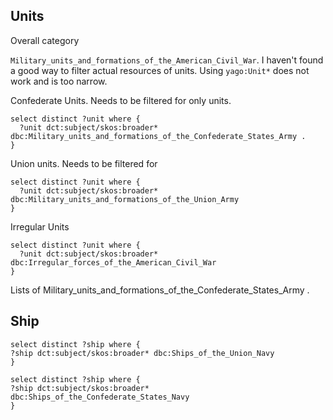 
## Units

Overall category

`Military_units_and_formations_of_the_American_Civil_War`. I haven't found a good way to filter actual resources of units. Using `yago:Unit*` does not work and is too narrow.

Confederate Units. Needs to be filtered for only units. 

``` spaqrql
select distinct ?unit where {
  ?unit dct:subject/skos:broader* dbc:Military_units_and_formations_of_the_Confederate_States_Army .
}

```

Union units. Needs to be filtered for 

``` sparql
select distinct ?unit where {
  ?unit dct:subject/skos:broader* dbc:Military_units_and_formations_of_the_Union_Army
}
```

Irregular Units

``` sparql
select distinct ?unit where {
  ?unit dct:subject/skos:broader* dbc:Irregular_forces_of_the_American_Civil_War
}

```

Lists of Military_units_and_formations_of_the_Confederate_States_Army .

## Ship

``` sparql
select distinct ?ship where {
?ship dct:subject/skos:broader* dbc:Ships_of_the_Union_Navy
}
```

``` sparql
select distinct ?ship where {
?ship dct:subject/skos:broader* dbc:Ships_of_the_Confederate_States_Navy
}
```

